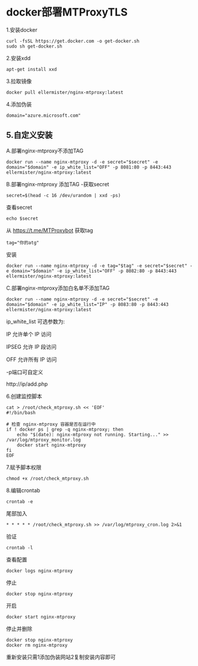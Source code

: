 # docker部署MTProxyTLS
1.安装docker
```
curl -fsSL https://get.docker.com -o get-docker.sh
sudo sh get-docker.sh
```
2.安装xdd
```
apt-get install xxd
```
3.拉取镜像
```
docker pull ellermister/nginx-mtproxy:latest
```
4.添加伪装
```
domain="azure.microsoft.com"
```
## 5.自定义安装
A.部署nginx-mtproxy不添加TAG
```
docker run --name nginx-mtproxy -d -e secret="$secret" -e domain="$domain" -e ip_white_list="OFF" -p 8081:80 -p 8443:443 ellermister/nginx-mtproxy:latest
```
B.部署nginx-mtproxy 添加TAG
-获取secret
```
secret=$(head -c 16 /dev/urandom | xxd -ps)
```
查看secret
```
echo $secret
```
从 https://t.me/MTProxybot 获取tag
```
tag="你的atg"
```
安装
```
docker run --name nginx-mtproxy -d -e tag="$tag" -e secret="$secret" -e domain="$domain" -e ip_white_list="OFF" -p 8082:80 -p 8443:443 ellermister/nginx-mtproxy:latest
```
C.部署nginx-mtproxy添加白名单不添加TAG
```
docker run --name nginx-mtproxy -d -e secret="$secret" -e domain="$domain" -e ip_white_list="IP" -p 8083:80 -p 8443:443 ellermister/nginx-mtproxy:latest
```
ip_white_list 可选参数为:

IP 允许单个 IP 访问

IPSEG 允许 IP 段访问

OFF 允许所有 IP 访问

-p端口可自定义

http://ip/add.php

6.创建监控脚本
```
cat > /root/check_mtproxy.sh << 'EOF'
#!/bin/bash

# 检查 nginx-mtproxy 容器是否在运行中
if ! docker ps | grep -q nginx-mtproxy; then
    echo "$(date): nginx-mtproxy not running. Starting..." >> /var/log/mtproxy_monitor.log
    docker start nginx-mtproxy
fi
EOF
```
7.赋予脚本权限
```
chmod +x /root/check_mtproxy.sh
```
8.编辑crontab
```
crontab -e
```
尾部加入
```
* * * * * /root/check_mtproxy.sh >> /var/log/mtproxy_cron.log 2>&1
```
验证
```
crontab -l
```
查看配置
```
docker logs nginx-mtproxy
```
停止
```
docker stop nginx-mtproxy
```
开启
```
docker start nginx-mtproxy
```
停止并删除
```
docker stop nginx-mtproxy
docker rm nginx-mtproxy
```
重新安装只需1添加伪装网站2复制安装内容即可
